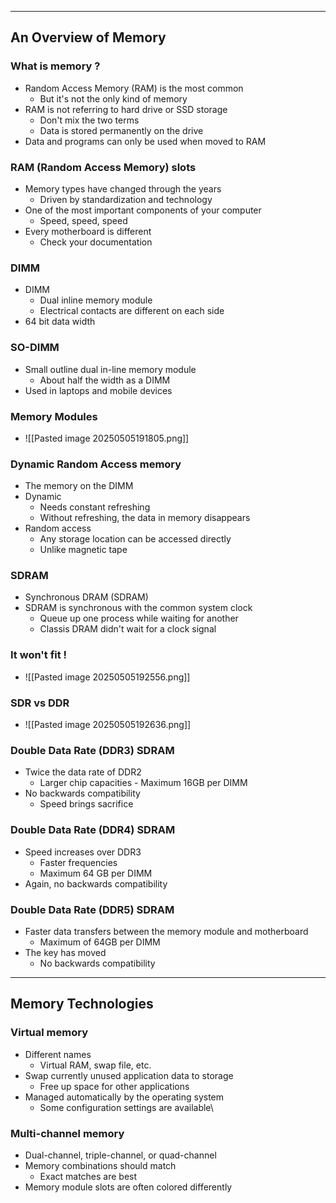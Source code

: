 
---

## An Overview of Memory

### What is memory ?
- Random Access Memory (RAM) is the most common
	- But it's not the only kind of memory
- RAM is not referring to hard drive or SSD storage
	- Don't mix the two terms
	- Data is stored permanently on the drive
- Data and programs can only be used when moved to RAM

### RAM (Random Access Memory) slots
- Memory types have changed through the years
	- Driven by standardization and technology
- One of the most important components of your computer
	- Speed, speed, speed
- Every motherboard is different
	- Check your documentation

### DIMM
- DIMM
	- Dual inline memory module
	- Electrical contacts are different on each side
- 64 bit data width

### SO-DIMM
- Small outline dual in-line memory module
	- About half the width as a DIMM
- Used in laptops and mobile devices

### Memory Modules
- ![[Pasted image 20250505191805.png]]

### Dynamic Random Access memory
- The memory on the DIMM
- Dynamic
	- Needs constant refreshing
	- Without refreshing, the data in memory disappears
- Random access
	- Any storage location can be accessed directly
	- Unlike magnetic tape

### SDRAM
- Synchronous DRAM (SDRAM)
- SDRAM is synchronous with the common system clock
	- Queue up one process while waiting for another
	- Classis DRAM didn't wait for a clock signal

### It won't fit !
- ![[Pasted image 20250505192556.png]]

### SDR vs DDR
- ![[Pasted image 20250505192636.png]]

### Double Data Rate (DDR3) SDRAM
- Twice the data rate of DDR2
	- Larger chip capacities - Maximum 16GB per DIMM
- No backwards compatibility
	- Speed brings sacrifice

### Double Data Rate (DDR4) SDRAM
- Speed increases over DDR3
	- Faster frequencies
	- Maximum 64 GB per DIMM
- Again, no backwards compatibility

### Double Data Rate (DDR5) SDRAM
- Faster data transfers between the memory module and motherboard
	- Maximum of 64GB per DIMM
- The key has moved
	- No backwards compatibility

---

## Memory Technologies

### Virtual memory
- Different names
	- Virtual RAM, swap file, etc.
- Swap currently unused application data to storage
	- Free up space for other applications
- Managed automatically by the operating system
	- Some configuration settings are available\

### Multi-channel memory
- Dual-channel, triple-channel, or quad-channel
- Memory combinations should match
	- Exact matches are best
- Memory module slots are often colored differently

### 